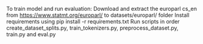 To train model and run evaluation:
Download and extract the europarl cs_en from https://www.statmt.org/europarl/ to datasets/europarl/ folder
Install requirements using pip install -r requirements.txt
Run scripts in order create_dataset_splits.py, train_tokenizers.py, preprocess_dataset.py, train.py and eval.py
